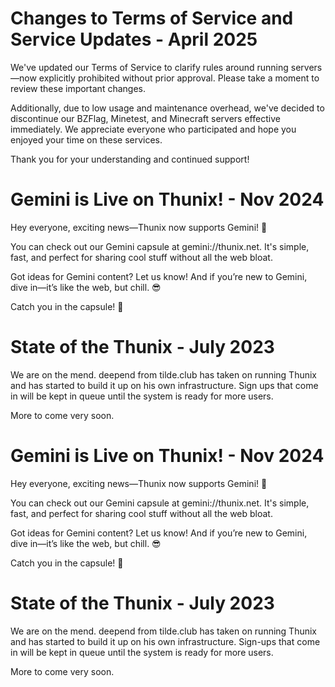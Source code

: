 # Changes to Terms of Service and Service Updates - April 2025

We've updated our Terms of Service to clarify rules around running servers—now explicitly prohibited without prior approval. Please take a moment to review these important changes.

Additionally, due to low usage and maintenance overhead, we've decided to discontinue our BZFlag, Minetest, and Minecraft servers effective immediately. We appreciate everyone who participated and hope you enjoyed your time on these services.

Thank you for your understanding and continued support!

# Gemini is Live on Thunix! - Nov 2024

Hey everyone, exciting news—Thunix now supports Gemini! 🎉

You can check out our Gemini capsule at gemini://thunix.net. It's simple, fast, and perfect for sharing cool stuff without all the web bloat.

Got ideas for Gemini content? Let us know! And if you’re new to Gemini, dive in—it’s like the web, but chill. 😎

Catch you in the capsule! 🚀

# State of the Thunix - July 2023

We are on the mend.   deepend from tilde.club has taken on running Thunix and has started to build it up on his
own infrastructure.   Sign ups that come in will be kept in queue until the system is ready
for more users. 

More to come very soon.

# Gemini is Live on Thunix! - Nov 2024

Hey everyone, exciting news—Thunix now supports Gemini! 🎉

You can check out our Gemini capsule at gemini://thunix.net. It's simple, fast, and perfect for sharing cool stuff without all the web bloat.

Got ideas for Gemini content? Let us know! And if you’re new to Gemini, dive in—it’s like the web, but chill. 😎

Catch you in the capsule! 🚀

# State of the Thunix - July 2023

We are on the mend. deepend from tilde.club has taken on running Thunix and has started to build it up on his own infrastructure. Sign-ups that come in will be kept in queue until the system is ready for more users.

More to come very soon.

